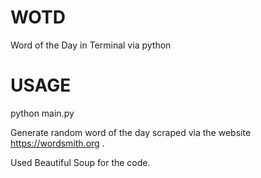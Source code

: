 # WOTD
Word of the Day in Terminal via python

# USAGE

python main.py

Generate random word of the day scraped via the website https://wordsmith.org . 

Used Beautiful Soup for the code.
